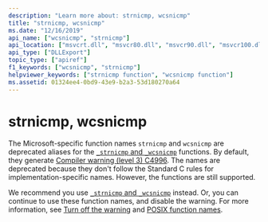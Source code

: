 ```yaml
---
description: "Learn more about: strnicmp, wcsnicmp"
title: "strnicmp, wcsnicmp"
ms.date: "12/16/2019"
api_name: ["wcsnicmp", "strnicmp"]
api_location: ["msvcrt.dll", "msvcr80.dll", "msvcr90.dll", "msvcr100.dll", "msvcr100_clr0400.dll", "msvcr110.dll", "msvcr110_clr0400.dll", "msvcr120.dll", "msvcr120_clr0400.dll", "ucrtbase.dll"]
api_type: ["DLLExport"]
topic_type: ["apiref"]
f1_keywords: ["wcsnicmp", "strnicmp"]
helpviewer_keywords: ["strnicmp function", "wcsnicmp function"]
ms.assetid: 01324ee4-0bd9-43e9-b2a3-53d180270a64
---
```

# strnicmp, wcsnicmp

The Microsoft-specific function names `strnicmp` and `wcsnicmp` are deprecated aliases for the [`_strnicmp` and `_wcsnicmp`](strnicmp-wcsnicmp-mbsnicmp-strnicmp-l-wcsnicmp-l-mbsnicmp-l.md) functions. By default, they generate [Compiler warning (level 3) C4996](../../error-messages/compiler-warnings/compiler-warning-level-3-c4996.md). The names are deprecated because they don't follow the Standard C rules for implementation-specific names. However, the functions are still supported.

We recommend you use [`_strnicmp` and `_wcsnicmp`](strnicmp-wcsnicmp-mbsnicmp-strnicmp-l-wcsnicmp-l-mbsnicmp-l.md) instead. Or, you can continue to use these function names, and disable the warning. For more information, see [Turn off the warning](../../error-messages/compiler-warnings/compiler-warning-level-3-c4996.md#turn-off-the-warning) and [POSIX function names](../../error-messages/compiler-warnings/compiler-warning-level-3-c4996.md#posix-function-names).
